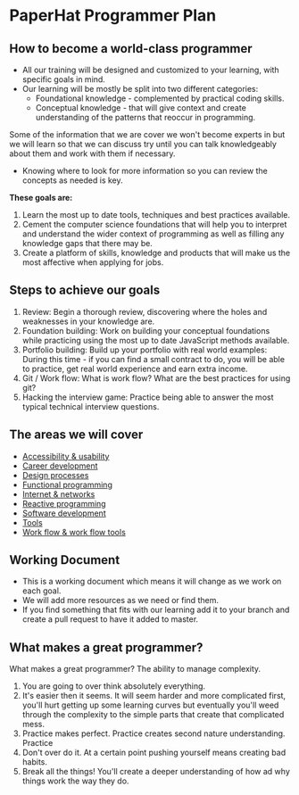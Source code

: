 # PaperHat Programmer Plan

## How to become a world-class programmer

- All our training will be designed and customized to your learning, with specific goals in mind. 
- Our learning will be mostly be split into two different categories: 
    - Foundational knowledge - complemented by practical coding skills.
    - Conceptual knowledge - that will give context and create understanding of the patterns that reoccur in programming.

Some of the information that we are cover we won't become experts in but we will learn so that we can discuss try until you can talk knowledgeably about them and work with them if necessary. 
- Knowing where to look for more information so you can review the concepts as needed is key.

**These goals are:**

1. Learn the most up to date tools, techniques and best practices available.
2. Cement the computer science foundations that will help you to interpret and understand the wider context of programming as well as filling any knowledge gaps that there may be.
3. Create a platform of skills, knowledge and products that will make us the most affective when applying for jobs.

## Steps to achieve our goals

1. Review: Begin a thorough review, discovering where the holes and weaknesses in your knowledge are.
2. Foundation building: Work on building your conceptual foundations while practicing using the most up to date JavaScript methods available. 
3. Portfolio building: Build up your portfolio with real world examples: During this time - if you can find a small contract to do, you will be able to practice, get real world experience and earn extra income.
4. Git / Work flow: What is work flow? What are the best practices for using git?
5. Hacking the interview game: Practice being able to answer the most typical technical interview questions.  

## The areas we will cover

- [Accessibility & usability](./accessibility/)
- [Career development](./career/)
- [Design processes](./design/)
- [Functional programming](./functional/)
- [Internet & networks](./internet/)
- [Reactive programming](./reactive/)
- [Software development](./development/)
- [Tools](./tools/)
- [Work flow & work flow tools](./workflow/)

## Working Document

- This is a working document which means it will change as we work on each goal.
- We will add more resources as we need or find them.
- If you find something that fits with our learning add it to your branch and create a pull request to have it added to master. 

## What makes a great programmer? 

What makes a great programmer? The ability to manage complexity. 

1. You are going to over think absolutely everything. 
2. It's easier then it seems. It will seem harder and more complicated first, you'll hurt getting up some learning curves but eventually you'll weed through the complexity to the simple parts that create that complicated mess.
3. Practice makes perfect. Practice creates second nature understanding. Practice 
4. Don't over do it. At a certain point pushing yourself means creating bad habits.  
5. Break all the things! You'll create a deeper understanding of how ad why things work the way they do. 
